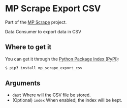 <!--
SPDX-FileCopyrightText: 2025 Sofía Aritz <sofiaritz@fsfe.org>

SPDX-License-Identifier: AGPL-3.0-only
-->

# MP Scrape Export CSV

Part of the [MP Scrape](https://git.fsfe.org/mp-scrape/mp-scrape) project.

Data Consumer to export data in CSV

## Where to get it

You can get it through the [Python Package Index (PyPI)](https://pypi.org/project/mp_scrape_core/):

```sh
$ pip3 install mp_scrape_export_csv
```

## Arguments

- `dest` Where will the CSV file be stored.
- (Optional) `index` When enabled, the index will be kept.